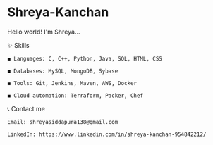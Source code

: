 # Shreya-Kanchan
Hello world! I'm Shreya...


✨ Skills

    ◼ Languages: C, C++, Python, Java, SQL, HTML, CSS

    ◼ Databases: MySQL, MongoDB, Sybase

    ◼ Tools: Git, Jenkins, Maven, AWS, Docker

    ◼ Cloud automation: Terraform, Packer, Chef



📞 Contact me

    Email: shreyasiddapura138@gmail.com

    LinkedIn: https://www.linkedin.com/in/shreya-kanchan-954842212/





 


